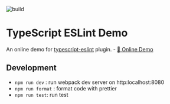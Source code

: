 ![build](https://travis-ci.org/yeonjuan/typescript-eslint-demo.svg?branch=master)

# TypeScript ESLint Demo

An online demo for [typescript-eslint](https://github.com/typescript-eslint/typescript-eslint) plugin. - [🚀 Online Demo](https://yeonjuan.github.io/typescript-eslint-demo/)

## Development

* `npm run dev` : run webpack dev server on http:localhost:8080
* `npm run format` : format code with prettier
* `npm run test`: run test
